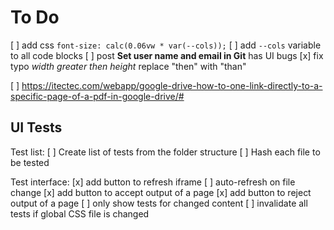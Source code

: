 # To Do

[ ] add css `font-size: calc(0.06vw * var(--cols));`
    [ ] add `--cols` variable to all code blocks
[ ] post **Set user name and email in Git** has UI bugs
[x] fix typo *width greater then height* replace "then" with "than"

[ ] https://itectec.com/webapp/google-drive-how-to-one-link-directly-to-a-specific-page-of-a-pdf-in-google-drive/#

## UI Tests

Test list:
[ ] Create list of tests from the folder structure
[ ] Hash each file to be tested

Test interface:
[x] add button to refresh iframe
    [ ] auto-refresh on file change
[x] add button to accept output of a page
[x] add button to reject output of a page
[ ] only show tests for changed content
    [ ] invalidate all tests if global CSS file is changed
